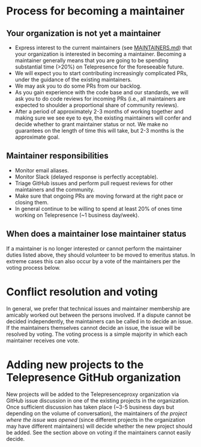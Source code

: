 # Process for becoming a maintainer

## Your organization is not yet a maintainer

* Express interest to the current maintainers (see [MAINTAINERS.md](MAINTAINERS.md)) that your organization is interested in becoming a maintainer. Becoming a maintainer generally means that you are going to be spending substantial time (>20%) on Telepresence for the foreseeable future.
* We will expect you to start contributing increasingly complicated PRs, under the guidance of the existing maintainers.
* We may ask you to do some PRs from our backlog.
* As you gain experience with the code base and our standards, we will ask you to do code reviews for incoming PRs (i.e., all maintainers are expected to shoulder a proportional share of community reviews).
* After a period of approximately 2-3 months of working together and making sure we see eye to eye, the existing maintainers will confer and decide whether to grant maintainer status or not. We make no guarantees on the length of time this will take, but 2-3 months is the approximate goal.

## Maintainer responsibilities

* Monitor email aliases.
* Monitor Slack (delayed response is perfectly acceptable).
* Triage GitHub issues and perform pull request reviews for other maintainers and the community.
* Make sure that ongoing PRs are moving forward at the right pace or closing them.
* In general continue to be willing to spend at least 20% of ones time working on Telepresence (~1 business day/week).

## When does a maintainer lose maintainer status

If a maintainer is no longer interested or cannot perform the maintainer duties listed above, they should volunteer to be moved to emeritus status. In extreme cases this can also occur by a vote of the maintainers per the voting process below.

# Conflict resolution and voting

In general, we prefer that technical issues and maintainer membership are amicably worked out between the persons involved. If a dispute cannot be decided independently, the maintainers can be called in to decide an issue. If the maintainers themselves cannot decide an issue, the issue will be resolved by voting. The voting process is a simple majority in which each maintainer receives one vote.

# Adding new projects to the Telepresence GitHub organization

New projects will be added to the Telepresenceproxy organization via GitHub issue discussion in one of the existing projects in the organization. Once sufficient discussion has taken place (~3-5 business days but depending on the volume of conversation), the maintainers of *the project where the issue was opened* (since different projects in the organization may have different maintainers) will decide whether the new project should be added. See the section above on voting if the maintainers cannot easily decide.

